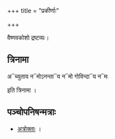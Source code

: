 +++
title = "प्रकीर्णाः"

+++

वैष्णवकोशो द्रष्टव्यः। 


## त्रिनामा
अ᳓च्युताय न᳓मोऽनन्ता᳓य न᳓मो गोविन्दा᳓य न᳓मः 

इति त्रिनामा ।


## पञ्चोपनिषन्मत्राः
- [अत्रोक्ताः](/kriyA/venkaTa-nAtha-shAkhA/vishvAsa-sankalanam/bhUta-shuddhiH) । 